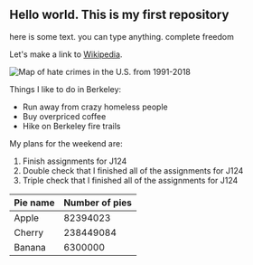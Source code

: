 ## Hello world. This is my first repository

here is some text. you can type anything. complete freedom

Let's make a link to [Wikipedia](https://www.wikipedia.org/).

![Map of hate crimes in the U.S. from 1991-2018](https://docs.google.com/spreadsheets/d/e/2PACX-1vRRriIct3F7vkJZoIVuiRhSfTyC-gnspTw0T5hEpi-DA33QqRgjclOkXDlY1nAY8X1Y8ucYwgexKFHi/pubchart?oid=295392145&format=image)

Things I like to do in Berkeley:

* Run away from crazy homeless people
* Buy overpriced coffee
* Hike on Berkeley fire trails

My plans for the weekend are:

1. Finish assignments for J124
2. Double check that I finished all of the assignments for J124
3. Triple check that I finished all of the assignments for J124

| Pie name | Number of pies |
|----------|----------------|
| Apple    | 82394023       |
| Cherry   | 238449084      |
| Banana   |  6300000       |
